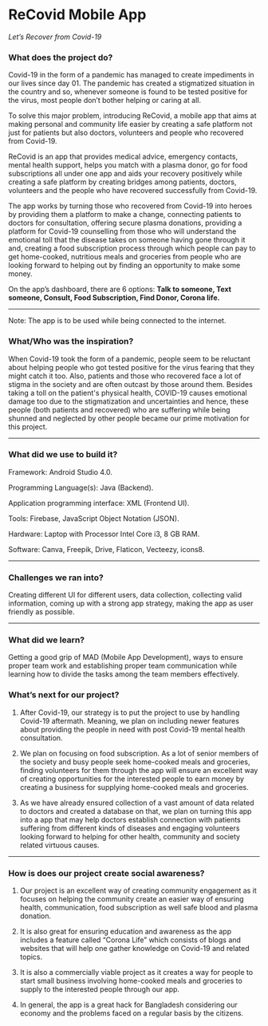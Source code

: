 # ReCovid Mobile App
 <i> Let’s Recover from Covid-19 </i>

### What does the project do?
Covid-19 in the form of a pandemic has managed to create impediments in our lives since day 01. The pandemic has created a stigmatized situation in the country and so, whenever someone is found to be tested positive for the virus, most people don’t bother helping or caring at all.


To solve this major problem, introducing ReCovid, a mobile app that aims at making personal and community life easier by creating a safe platform not just for patients but also doctors, volunteers and people who recovered from Covid-19. 

ReCovid is an app that provides medical advice, emergency contacts, mental health support, helps you match with a plasma donor, go for food subscriptions all under one app and aids your recovery positively while creating a safe platform by creating bridges among patients, doctors, volunteers and the people who have recovered successfully from Covid-19.

The app works by turning those who recovered from Covid-19 into heroes by providing them a platform to make a change, connecting patients to doctors for consultation, offering secure plasma donations, providing a platform for Covid-19 counselling from those who will understand the emotional toll that the disease takes on someone having gone through it and, creating a food subscription process through which people can pay to get home-cooked, nutritious meals and groceries from people who are looking forward to helping out by finding an opportunity to make some money.

On the app’s dashboard, there are 6 options:
     <b>Talk to someone, Text someone, Consult, Food Subscription, Find Donor, Corona life.</b>
<hr>

Note: The app is to be used while being connected to the internet.
### What/Who was the inspiration?
When Covid-19 took the form of a pandemic, people seem to be reluctant about helping people who got tested positive for the virus fearing that they might catch it too. Also, patients and those who recovered face a lot of stigma in the society and are often outcast by those around them. Besides taking a toll on the patient's physical health, COVID-19 causes emotional damage too due to the stigmatization and uncertainties and hence, these people (both patients and recovered) who are suffering while being shunned and neglected by other people became our prime motivation for this project. 
<hr>

### What did we use to build it?

Framework: Android Studio 4.0.

Programming Language(s): Java (Backend).

Application programming interface: XML (Frontend UI).

Tools: Firebase, JavaScript Object Notation (JSON).

Hardware: Laptop with Processor Intel Core i3, 8 GB RAM.

Software: Canva, Freepik, Drive, Flaticon, Vecteezy, icons8.

<hr>

### Challenges we ran into?
Creating different UI for different users, data collection, collecting valid information, coming up with a strong app strategy, making the app as user friendly as possible.
<hr>

### What did we learn?
Getting a good grip of MAD (Mobile App Development), ways to ensure proper team work and establishing proper team communication while learning how to divide the tasks among the team members effectively.

### What’s next for our project?

1.	After Covid-19, our strategy is to put the project to use by handling Covid-19 aftermath. Meaning, we plan on including newer features about providing the people in need with post Covid-19 mental health consultation.

2.	We plan on focusing on food subscription. As a lot of senior members of the society and busy people seek home-cooked meals and groceries, finding volunteers for them through the app will ensure an excellent way of creating opportunities for the interested people to earn money by creating a business for supplying home-cooked meals and groceries.

3.	As we have already ensured collection of a vast amount of data related to doctors and created a database on that, we plan on turning this app into a app that may help doctors establish connection with patients suffering from different kinds of diseases and engaging volunteers looking forward to helping for other health, community and society related virtuous causes.
<hr>

### How is does our project create social awareness?

1.	Our project is an excellent way of creating community engagement as it focuses on helping the community create an easier way of ensuring health, communication, food subscription as well safe blood and plasma donation.

2.	It is also great for ensuring education and awareness as the app includes a feature called “Corona Life” which consists of blogs and websites that will help one gather knowledge on Covid-19 and related topics.

3.	It is also a commercially viable project as it creates a way for people to start small business involving home-cooked meals and groceries to supply to the interested people through our app.

4.	In general, the app is a great hack for Bangladesh considering our economy and the problems faced on a regular basis by the citizens.




